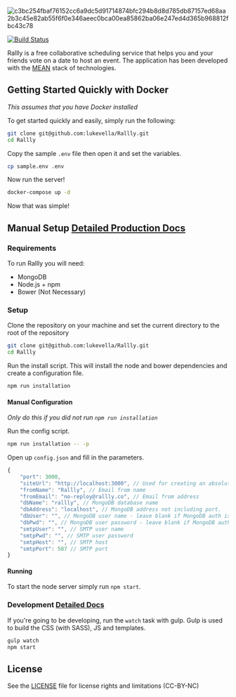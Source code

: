 ![c3bc254fbaf76152cc6a9dc5d91714874bfc294b8d8d785db87157ed68aa2b3c45e82ab55f6f0e346aeec0bca00ea85862ba06e247ed4d365b968812fbc43c78](https://cloud.githubusercontent.com/assets/676849/25313656/e3a04458-2832-11e7-9bad-c9cf2c3264e0.png)

[![Build Status](https://travis-ci.org/lukevella/Rallly.svg?branch=master)](https://travis-ci.org/lukevella/Rallly)

Rallly is a free collaborative scheduling service that helps you and your friends vote on a date to host an event. The application has been developed with the [MEAN](http://en.wikipedia.org/wiki/MEAN) stack of technologies.


## Getting Started Quickly with Docker
*This assumes that you have Docker installed*

To get started quickly and easily, simply run the following:

```bash
git clone git@github.com:lukevella/Rallly.git
cd Rallly
```
Copy the sample `.env` file then open it and set the variables.
```bash
cp sample.env .env
```

Now run the server!
```bash
docker-compose up -d
```

Now that was simple!

## Manual Setup [Detailed Production Docs](docs/production/README.md)
### Requirements

To run Rallly you will need:

* MongoDB
* Node.js + npm
* Bower (Not Necessary)

### Setup

Clone the repository on your machine and set the current directory to the root of the repository

```bash
git clone git@github.com:lukevella/Rallly.git
cd Rallly
```
Run the install script. This will install the node and bower dependencies and create a configuration file.

```bash
npm run installation
```

#### Manual Configuration
*Only do this if you did not run `npm run installation`*

Run the config script.
```bash
npm run installation -- -p
```
Open up `config.json` and fill in the parameters.

```javascript
{
    "port": 3000,
    "siteUrl": "http://localhost:3000", // Used for creating an absolute URL
    "fromName": "Rallly", // Email from name
    "fromEmail": "no-reploy@rallly.co", // Email from address
    "dbName": "rallly", // MongoDB database name
    "dbAddress": "localhost", // MongoDB address not including port.
    "dbUser": "", // MongoDB user name - leave blank if MongoDB auth is disabled
    "dbPwd": "", // MongoDB user password - leave blank if MongoDB auth is disabled
    "smtpUser": "", // SMTP user name
    "smtpPwd": "", // SMTP user password
    "smtpHost": "", // SMTP host
    "smtpPort": 587 // SMTP port
}
```

#### Running
To start the node server simply run `npm start`.

### Development [Detailed Docs](docs/development/README.md)
If you're going to be developing, run the `watch` task with gulp. Gulp is used to build the CSS (with SASS), JS and templates.

```bash
gulp watch
npm start
```

## License
See the [LICENSE](LICENSE.txt) file for license rights and limitations (CC-BY-NC)
